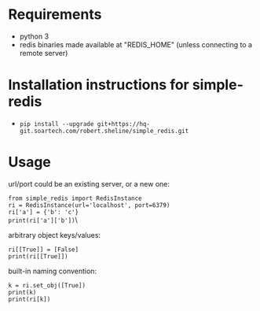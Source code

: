 # Requirements

* python 3
* redis binaries made available at "REDIS_HOME" (unless connecting to a remote server)


# Installation instructions for simple-redis

* `pip install --upgrade git+https://hq-git.soartech.com/robert.sheline/simple_redis.git`

# Usage

url/port could be an existing server, or a new one: 

`from simple_redis import RedisInstance`\
`ri = RedisInstance(url='localhost', port=6379)`\
`ri['a'] = {'b': 'c'}`\
`print(ri['a']['b'])`\

arbitrary object keys/values:

`ri[[True]] = [False]`\
`print(ri[[True]])`

built-in naming convention:

`k = ri.set_obj([True])`\
`print(k)`\
`print(ri[k])`
